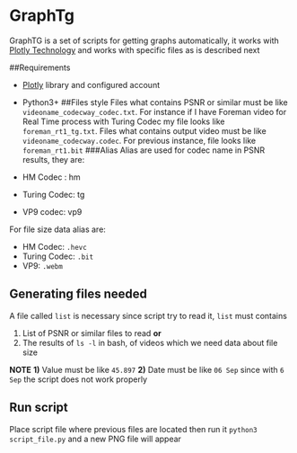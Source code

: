 # GraphTg
GraphTG is a set of scripts for getting graphs automatically, it works with [Plotly Technology](plot.ly) and works with specific files as is described next

##Requirements
 - [Plotly](plot.ly) library and configured account
 - Python3+
##Files style
Files what contains PSNR or similar must be like `videoname_codecway_codec.txt`. For instance if I have Foreman video for Real Time process with Turing Codec my file looks like `foreman_rt1_tg.txt`. 
Files what contains output video must be like `videoname_codecway.codec`. For previous instance, file looks like `foreman_rt1.bit`
###Alias
Alias are used for codec name in PSNR results, they are:

 - HM Codec : hm
 - Turing Codec: tg
 - VP9 codec: vp9

For file size data alias are:

 - HM Codec: `.hevc`
 - Turing Codec: `.bit`
 - VP9: `.webm`

## Generating files needed
A file called `list` is necessary since script try to read it, `list` must contains  

 1. List of PSNR or similar files to read **or**
 2. The results of `ls -l` in bash, of videos which we need data about file size

**NOTE**
**1)** Value must be like `45.897`
**2)** Date must be like `06 Sep` since with `6 Sep` the script does not work properly

## Run script
Place script file where previous files are located then run it `python3 script_file.py` and a new PNG file will appear